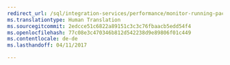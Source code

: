 ```yaml
--- 
redirect_url: /sql/integration-services/performance/monitor-running-packages-and-other-operations
ms.translationtype: Human Translation
ms.sourcegitcommit: 2edcce51c6822a89151c3c3c76fbaacb5edd54f4
ms.openlocfilehash: 77c08e3c470346b812d542238d9e89806f01c449
ms.contentlocale: de-de
ms.lasthandoff: 04/11/2017

--- 
```


